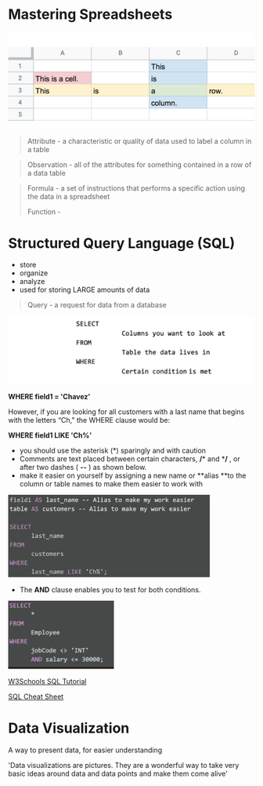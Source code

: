 # Mastering Spreadsheets

![img](image/week4/1650915734900.png)

> Attribute - a characteristic or quality of data used to label a column in a table

> Observation - all of the attributes for something contained in a row of a data table

> Formula - a set of instructions that performs a specific action using the data in a spreadsheet
>
> Function - 

# Structured Query Language (SQL)

- store
- organize
- analyze
- used for storing LARGE amounts of data

> Query - a request for data from a database

![](image/week4/1650917330916.png)


**WHERE field1 = 'Chavez'**

However, if you are looking for all customers with a last name that begins with the letters “Ch," the WHERE clause would be:

**WHERE field1 LIKE 'Ch%'**

- you should use the asterisk (*) sparingly and with caution
- Comments are text placed between certain characters, **/*** and  ***/** , or after two dashes ( **--** ) as shown below.
- make it easier on yourself by assigning a new name or **alias **to the column or table names to make them easier to work with

![](image/week4/1650917871658.png)

- The **AND** clause enables you to test for both conditions.

![](image/week4/1650917941099.png)

[W3Schools SQL Tutorial](https://www.w3schools.com/sql/default.asp "W3Schools SQL Tutorial")

[SQL Cheat Sheet](https://towardsdatascience.com/sql-cheat-sheet-776f8e3189fa "SQL Cheat Sheet")


# Data Visualization

A way to present data, for easier understanding

'Data visualizations are pictures. They are a wonderful way to take very basic ideas around data and data points and make them come alive'
